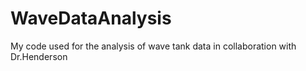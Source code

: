 # WaveDataAnalysis
My code used for the analysis of wave tank data in collaboration with Dr.Henderson 
